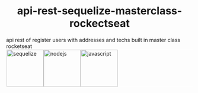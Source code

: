 <h1 align='center'>api-rest-sequelize-masterclass-rockectseat</h1>
api rest of register users with addresses and techs built in master class rocketseat
<div style="display: flex;flex-direction: row; border : 1px solid white;"  >
<img height="100"  src="https://user-images.githubusercontent.com/52014318/72697072-571f9780-3b1d-11ea-9797-9c29f65df134.png" 
alt="sequelize">
<img height="100" src="https://user-images.githubusercontent.com/52014318/72697381-98647700-3b1e-11ea-9137-e0c306ba43ce.png" alt="nodejs">
<img height="100" src="https://user-images.githubusercontent.com/52014318/72697549-0b6ded80-3b1f-11ea-8527-9a0ca70278ca.png" alt="javascript">
  </div>
